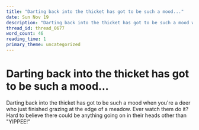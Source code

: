 ```yaml
---
title: "Darting back into the thicket has got to be such a mood..."
date: Sun Nov 19
description: "Darting back into the thicket has got to be such a mood when you're a deer who just finished grazing at the edge of a meadow. Ever watch them do it?"
thread_id: thread_0677
word_count: 46
reading_time: 1
primary_theme: uncategorized
---
```


# Darting back into the thicket has got to be such a mood...

Darting back into the thicket has got to be such a mood when you're a deer who just finished grazing at the edge of a meadow. Ever watch them do it? Hard to believe there could be anything going on in their heads other than "YIPPEE!"